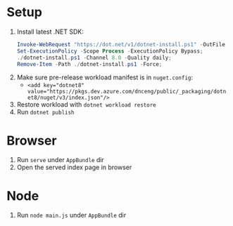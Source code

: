 # Setup
1. Install latest .NET SDK:
    ```powershell
    Invoke-WebRequest "https://dot.net/v1/dotnet-install.ps1" -OutFile "dotnet-install.ps1";
    Set-ExecutionPolicy -Scope Process -ExecutionPolicy Bypass;
    ./dotnet-install.ps1 -Channel 8.0 -Quality daily;
    Remove-Item -Path ./dotnet-install.ps1 -Force;
    ```
2. Make sure pre-release workload manifest is in `nuget.config`:
   - `<add key="dotnet8" value="https://pkgs.dev.azure.com/dnceng/public/_packaging/dotnet8/nuget/v3/index.json"/>`
3. Restore workload with `dotnet workload restore`
4. Run `dotnet publish`

# Browser
1. Run `serve` under `AppBundle` dir
2. Open the served index page in browser

# Node
1. Run `node main.js` under `AppBundle` dir
